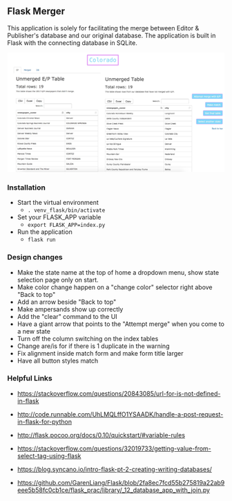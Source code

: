 ## Flask Merger
This application is solely for facilitating the merge between Editor & Publisher's database and our original database. The application is built in Flask with the connecting database in SQLite.

<img src="innerpg.jpg" />

### Installation
- Start the virtual environment
  - `. venv_flask/bin/activate`
- Set your FLASK_APP variable
  - `export FLASK_APP=index.py`
- Run the application
  - `flask run`

### Design changes
- Make the state name at the top of home a dropdown menu, show state selection page only on start.
- Make color change happen on a "change color" selector right above "Back to top"
- Add an arrow beside "Back to top"
- Make ampersands show up correctly
- Add the "clear" command to the UI
- Have a giant arrow that points to the "Attempt merge" when you come to a new state
- Turn off the column switching on the index tables
- Change are/is for if there is 1 duplicate in the warning
- Fix alignment inside match form and make form title larger
- Have all button styles match


### Helpful Links

- https://stackoverflow.com/questions/20843085/url-for-is-not-defined-in-flask
- http://code.runnable.com/UhLMQLffO1YSAADK/handle-a-post-request-in-flask-for-python
- http://flask.pocoo.org/docs/0.10/quickstart/#variable-rules
- https://stackoverflow.com/questions/32019733/getting-value-from-select-tag-using-flask
- https://blog.syncano.io/intro-flask-pt-2-creating-writing-databases/

- https://github.com/GarenLiang/Flask/blob/2fa8ec7fcd55b275819a22ab9eee5b58fc0cb1ce/flask_prac/library/_12_database_app_with_join.py
